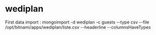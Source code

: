 # wediplan

First data import : 
mongoimport -d wediplan -c guests --type csv --file /opt/bitnami/apps/wediplan/liste.csv --headerline --columnsHaveTypes